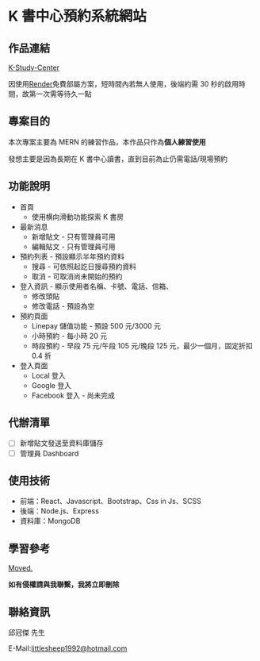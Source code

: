 # K 書中心預約系統網站

## 作品連結

[K-Study-Center](https://k-study-center.onrender.com/)

因使用[Render](https://render.com/)免費部屬方案，短時間內若無人使用，後端約需 30 秒的啟用時間，故第一次需等待久一點

## 專案目的

本次專案主要為 MERN 的練習作品，本作品只作為**個人練習使用**

發想主要是因為長期在 K 書中心讀書，直到目前為止仍需電話/現場預約

## 功能說明

- 首頁
  - 使用横向滑動功能探索 K 書房
- 最新消息
  - 新增貼文 - 只有管理員可用
  - 編輯貼文 - 只有管理員可用
- 預約列表 - 預設顯示半年預約資料
  - 搜尋 - 可依照起訖日搜尋預約資料
  - 取消 - 可取消尚未開始的預約
- 登入資訊 - 顯示使用者名稱、卡號、電話、信箱、
  - 修改頭貼
  - 修改電話 - 預設為空
- 預約頁面
  - Linepay 儲值功能 - 預設 500 元/3000 元
  - 小時預約 - 每小時 20 元
  - 時段預約 - 早段 75 元/午段 105 元/晚段 125 元，最少一個月，固定折扣 0.4 折
- 登入頁面
  - Local 登入
  - Google 登入
  - Facebook 登入 - 尚未完成

## 代辦清單

- [ ] 新增貼文發送至資料庫儲存
- [ ] 管理員 Dashboard

## 使用技術

- 前端：React、Javascript、Bootstrap、Css in Js、SCSS
- 後端：Node.js、Express
- 資料庫：MongoDB

## 學習參考

[Moved.](https://moved.com/)

**如有侵權請與我聯繫，我將立即刪除**

## 聯絡資訊

邱冠傑 先生

E-Mail:littlesheep1992@hotmail.com
